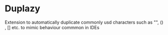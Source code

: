 # Duplazy
Extension to automatically duplicate commonly usd characters such as "", () , [] etc. to mimic behaviour commmon in IDEs
